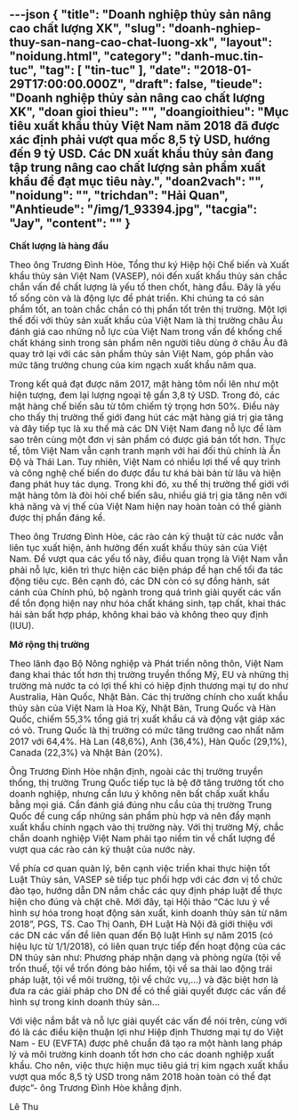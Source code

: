 ---json
{
    "title": "Doanh nghiệp thủy sản nâng cao chất lượng XK",
    "slug": "doanh-nghiep-thuy-san-nang-cao-chat-luong-xk",
    "layout": "noidung.html",
    "category": "danh-muc.tin-tuc",
    "tag": [
        "tin-tuc"
    ],
    "date": "2018-01-29T17:00:00.000Z",
    "draft": false,
    "tieude": "Doanh nghiệp thủy sản nâng cao chất lượng XK",
    "doan gioi thieu": "",
    "doangioithieu": "Mục tiêu xuất khẩu thủy Việt Nam năm 2018 đã được xác định phải vượt qua mốc 8,5 tỷ USD, hướng đến 9 tỷ USD. Các DN xuất khẩu thủy sản đang tập trung nâng cao chất lượng sản phẩm xuất khẩu để đạt mục tiêu này.",
    "doan2vach": "",
    "noidung": "",
    "trichdan": "Hải Quan",
    "Anhtieude": "/img/1_93394.jpg",
    "tacgia": "Jay",
    "__content__": ""
}
---
<p><span style="font-size:16px"><strong>Chất lượng l&agrave; h&agrave;ng đầu</strong></span></p>

<p><span style="font-size:16px">Theo &ocirc;ng Trương Đ&igrave;nh H&ograve;e, Tổng thư k&yacute; Hiệp hội Chế biến v&agrave; Xuất khẩu thủy sản Việt Nam (VASEP), n&oacute;i đến xuất khẩu thủy sản chắc chắn vấn đề chất lượng l&agrave; yếu tố then chốt, h&agrave;ng đầu. Đ&acirc;y l&agrave; yếu tố sống c&ograve;n v&agrave; l&agrave; động lực để ph&aacute;t triển. Khi ch&uacute;ng ta c&oacute; sản phẩm tốt, an to&agrave;n chắc chắn c&oacute; thị phần tốt tr&ecirc;n thị trường. Một lợi thế đối với thủy sản xuất khẩu của Việt Nam l&agrave; thị trường ch&acirc;u &Acirc;u đ&aacute;nh gi&aacute; cao những nỗ lực của Việt Nam trong vấn đề khống chế chất kh&aacute;ng sinh trong sản phẩm n&ecirc;n người ti&ecirc;u d&ugrave;ng ở ch&acirc;u &Acirc;u đ&atilde; quay trở lại với c&aacute;c sản phẩm thủy sản Việt Nam, g&oacute;p phần v&agrave;o mức tăng trưởng chung của kim ngạch xuất khẩu năm qua.</span></p>

<p><span style="font-size:16px">Trong kết quả đạt được năm 2017, mặt h&agrave;ng t&ocirc;m nổi l&ecirc;n như một hiện tượng, đem lại lượng ngoại tệ gần 3,8 tỷ USD. Trong đ&oacute;, c&aacute;c mặt h&agrave;ng chế biến s&acirc;u từ t&ocirc;m chiếm tỷ trọng hơn 50%. Điều n&agrave;y cho thấy thị trường thế giới đang h&uacute;t c&aacute;c mặt h&agrave;ng gi&aacute; trị gia tăng v&agrave; đ&acirc;y tiếp tục l&agrave; xu thế m&agrave; c&aacute;c DN Việt Nam đang nỗ lực để l&agrave;m sao tr&ecirc;n c&ugrave;ng một đơn vị sản phẩm c&oacute; được gi&aacute; b&aacute;n tốt hơn. Thực tế, t&ocirc;m Việt Nam vẫn cạnh tranh mạnh với hai đối thủ ch&iacute;nh l&agrave; Ấn Độ v&agrave; Th&aacute;i Lan. Tuy nhi&ecirc;n, Việt Nam c&oacute; nhiều lợi thế về quy tr&igrave;nh v&agrave; c&ocirc;ng nghệ chế biến do được đầu tư kh&aacute; b&agrave;i bản từ l&acirc;u v&agrave; hiện đang ph&aacute;t huy t&aacute;c dụng. Trong khi đ&oacute;, xu thế thị trường thế giới với mặt h&agrave;ng t&ocirc;m l&agrave; đ&ograve;i hỏi chế biến s&acirc;u, nhiều gi&aacute; trị gia tăng n&ecirc;n với khả năng v&agrave; vị thế của Việt Nam hiện nay ho&agrave;n to&agrave;n c&oacute; thể gi&agrave;nh được thị phần đ&aacute;ng kể.</span></p>

<p><span style="font-size:16px">Theo &ocirc;ng Trương Đ&igrave;nh H&ograve;e, c&aacute;c r&agrave;o cản kỹ thuật từ c&aacute;c nước vẫn li&ecirc;n tục xuất hiện, ảnh hưởng đến xuất khẩu thủy sản của Việt Nam. Để vượt qua c&aacute;c yếu tố n&agrave;y, điều quan trọng l&agrave; Việt Nam vẫn phải nỗ lực, ki&ecirc;n tr&igrave; thực hiện c&aacute;c biện ph&aacute;p để hạn chế tối đa t&aacute;c động ti&ecirc;u cực. B&ecirc;n cạnh đ&oacute;, c&aacute;c DN c&ograve;n c&oacute; sự đồng h&agrave;nh, s&aacute;t c&aacute;nh của Ch&iacute;nh phủ, bộ ng&agrave;nh trong qu&aacute; tr&igrave;nh giải quyết c&aacute;c vấn đề tồn đọng hiện nay như h&oacute;a chất kh&aacute;ng sinh, tạp chất, khai th&aacute;c hải sản bất hợp ph&aacute;p, kh&ocirc;ng khai b&aacute;o v&agrave; kh&ocirc;ng theo quy định (IUU).</span></p>

<p><span style="font-size:16px"><strong>Mở rộng thị trường</strong></span></p>

<p><span style="font-size:16px">Theo l&atilde;nh đạo Bộ N&ocirc;ng nghiệp v&agrave; Ph&aacute;t triển n&ocirc;ng th&ocirc;n, Việt Nam đang khai th&aacute;c tốt hơn thị trường truyền thống Mỹ, EU v&agrave; những thị trường m&agrave; nước ta c&oacute; lợi thế khi c&oacute; hiệp định thương mại tự do như Australia, H&agrave;n Quốc, Nhật Bản. C&aacute;c thị trường ch&iacute;nh cho xuất khẩu thủy sản của Việt Nam l&agrave; Hoa Kỳ, Nhật Bản, Trung Quốc v&agrave; H&agrave;n Quốc, chiếm 55,3% tổng gi&aacute; trị xuất khẩu c&aacute; v&agrave; động vật gi&aacute;p x&aacute;c c&oacute; vỏ. Trung Quốc l&agrave; thị trường c&oacute; mức tăng trưởng cao nhất năm 2017 với 64,4%. H&agrave; Lan (48,6%), Anh (36,4%), H&agrave;n Quốc (29,1%), Canada (22,3%) v&agrave; Nhật Bản (20%).</span></p>

<p><span style="font-size:16px">&Ocirc;ng Trương Đ&igrave;nh H&ograve;e nhận định, ngo&agrave;i c&aacute;c thị trường truyền thống, thị trường Trung Quốc tiếp tục l&agrave; bệ đỡ tăng trưởng tốt cho doanh nghiệp, nhưng cần lưu &yacute; kh&ocirc;ng n&ecirc;n bất chấp xuất khẩu bằng mọi gi&aacute;. Cần đ&aacute;nh gi&aacute; đ&uacute;ng nhu cầu của thị trường Trung Quốc để cung cấp những sản phẩm ph&ugrave; hợp v&agrave; n&ecirc;n đẩy mạnh xuất khẩu ch&iacute;nh ngạch v&agrave;o thị trường n&agrave;y. Với thị trường Mỹ, chắc chắn doanh nghiệp Việt Nam phải tạo niềm tin về chất lượng để vượt qua c&aacute;c r&agrave;o cản kỹ thuật của nước n&agrave;y.</span></p>

<p><span style="font-size:16px">Về ph&iacute;a cơ quan quản l&yacute;, b&ecirc;n cạnh việc triển khai thực hiện tốt Luật Thủy sản, VASEP sẽ tiếp tục phối hợp với c&aacute;c đơn vị tổ chức đ&agrave;o tạo, hướng dẫn DN nắm chắc c&aacute;c quy định ph&aacute;p luật để thực hiện cho đ&uacute;ng v&agrave; chặt chẽ. Mới đ&acirc;y, tại Hội thảo &ldquo;C&aacute;c lưu &yacute; về h&igrave;nh sự h&oacute;a trong hoạt động sản xuất, kinh doanh thủy sản từ năm 2018&rdquo;, PGS, TS. Cao Thị Oanh, ĐH Luật H&agrave; Nội đ&atilde; giới thiệu với c&aacute;c DN c&aacute;c vấn đề li&ecirc;n quan đến Bộ luật H&igrave;nh sự năm 2015 (c&oacute; hiệu lực từ 1/1/2018), c&oacute; li&ecirc;n quan trực tiếp đến hoạt động của c&aacute;c DN thủy sản như: Phương ph&aacute;p nhận dạng v&agrave; ph&ograve;ng ngừa (tội về trốn thuế, tội về trốn đ&oacute;ng bảo hiểm, tội về sa thải lao động tr&aacute;i ph&aacute;p luật, tội về m&ocirc;i trường, tội về chức vụ,...) v&agrave; đặc biệt hơn l&agrave; đưa ra c&aacute;c giải ph&aacute;p cho DN để c&oacute; thể giải quyết được c&aacute;c vấn đề h&igrave;nh sự trong kinh doanh thủy sản&hellip;</span></p>

<p><span style="font-size:16px">Với việc nắm bắt v&agrave; nỗ lực giải quyết c&aacute;c vấn đề n&oacute;i tr&ecirc;n, c&ugrave;ng với đ&oacute; l&agrave; c&aacute;c điều kiện thuận lợi như Hiệp định Thương mại tự do Việt Nam - EU (EVFTA) được ph&ecirc; chuẩn đ&atilde; tạo ra một h&agrave;nh lang ph&aacute;p l&yacute; v&agrave; m&ocirc;i trường kinh doanh tốt hơn cho c&aacute;c doanh nghiệp xuất khẩu. Cho n&ecirc;n, việc thực hiện mục ti&ecirc;u gi&aacute; trị kim ngạch xuất khẩu vượt qua mốc 8,5 tỷ USD trong năm 2018 ho&agrave;n to&agrave;n c&oacute; thể đạt được&rdquo;- &ocirc;ng Trương Đ&igrave;nh H&ograve;e khẳng định.</span></p>

<p><span style="font-size:16px">L&ecirc; Thu</span></p>

